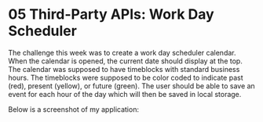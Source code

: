 # 05 Third-Party APIs: Work Day Scheduler

The challenge this week was to create a work day scheduler calendar. When the calendar is opened, the current date should display at the top. The calendar was supposed to have timeblocks with standard business hours. The timeblocks were supposed to be color coded to indicate past (red), present (yellow), or future (green). The user should be able to save an event for each hour of the day which will then be saved in local storage.

Below is a screenshot of my application:
